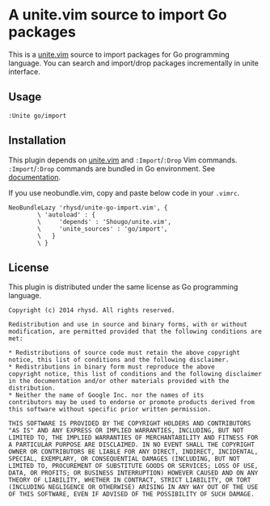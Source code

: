 A unite.vim source to import Go packages
========================================

This is a [unite.vim](https://github.com/Shougo/unite.vim) source to import packages for Go programming language.  You can search and import/drop packages incrementally in unite interface.

## Usage

```
:Unite go/import
```

## Installation

This plugin depends on [unite.vim](https://github.com/Shougo/unite.vim) and `:Import`/`:Drop` Vim commands.  `:Import`/`:Drop` commands are bundled in Go environment.  See [documentation](http://golang.org/misc/vim/readme.txt).

If you use neobundle.vim, copy and paste below code in your `.vimrc`.

```vim
NeoBundleLazy 'rhysd/unite-go-import.vim', {
        \ 'autoload' : {
        \     'depends' : 'Shougo/unite.vim',
        \     'unite_sources' : 'go/import',
        \   }
        \ }
```

## License

This plugin is distributed under the same license as Go programming language.

    Copyright (c) 2014 rhysd. All rights reserved.

    Redistribution and use in source and binary forms, with or without
    modification, are permitted provided that the following conditions are
    met:

    * Redistributions of source code must retain the above copyright
    notice, this list of conditions and the following disclaimer.
    * Redistributions in binary form must reproduce the above
    copyright notice, this list of conditions and the following disclaimer
    in the documentation and/or other materials provided with the
    distribution.
    * Neither the name of Google Inc. nor the names of its
    contributors may be used to endorse or promote products derived from
    this software without specific prior written permission.

    THIS SOFTWARE IS PROVIDED BY THE COPYRIGHT HOLDERS AND CONTRIBUTORS
    "AS IS" AND ANY EXPRESS OR IMPLIED WARRANTIES, INCLUDING, BUT NOT
    LIMITED TO, THE IMPLIED WARRANTIES OF MERCHANTABILITY AND FITNESS FOR
    A PARTICULAR PURPOSE ARE DISCLAIMED. IN NO EVENT SHALL THE COPYRIGHT
    OWNER OR CONTRIBUTORS BE LIABLE FOR ANY DIRECT, INDIRECT, INCIDENTAL,
    SPECIAL, EXEMPLARY, OR CONSEQUENTIAL DAMAGES (INCLUDING, BUT NOT
    LIMITED TO, PROCUREMENT OF SUBSTITUTE GOODS OR SERVICES; LOSS OF USE,
    DATA, OR PROFITS; OR BUSINESS INTERRUPTION) HOWEVER CAUSED AND ON ANY
    THEORY OF LIABILITY, WHETHER IN CONTRACT, STRICT LIABILITY, OR TORT
    (INCLUDING NEGLIGENCE OR OTHERWISE) ARISING IN ANY WAY OUT OF THE USE
    OF THIS SOFTWARE, EVEN IF ADVISED OF THE POSSIBILITY OF SUCH DAMAGE.

